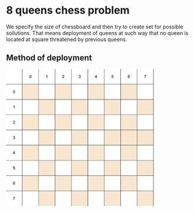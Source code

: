 # 8 queens chess problem

We specify the size of chessboard and then try to create set for possible sollutions.
That means deployment of queens at such way that no queen is located at square threatened by previous queens.

## Method of deployment

 <img src="https://github.com/JPcooldev/8_queens/blob/main/chessboard.png" width="400">
